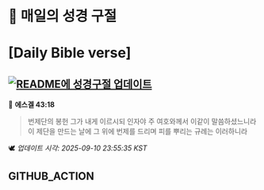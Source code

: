 # 🙏 매일의 성경 구절
# [Daily Bible verse]
## [![README에 성경구절 업데이트](https://github.com/DONGSUKA/first_test/actions/workflows/update-readme-bible.yml/badge.svg)](https://github.com/DONGSUKA/first_test/actions/workflows/update-readme-bible.yml)
<!-- START_BIBLE_VERSE -->
📖 **에스겔 43:18**
> 번제단의 봉헌 그가 내게 이르시되 인자야 주 여호와께서 이같이 말씀하셨느니라 이 제단을 만드는 날에 그 위에 번제를 드리며 피를 뿌리는 규례는 이러하니라

🕊️ _업데이트 시각: 2025-09-10 23:55:35 KST_
  <!-- END_BIBLE_VERSE -->
## GITHUB_ACTION
